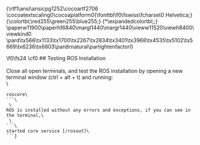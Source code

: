 {\rtf1\ansi\ansicpg1252\cocoartf2706
\cocoatextscaling0\cocoaplatform0{\fonttbl\f0\fswiss\fcharset0 Helvetica;}
{\colortbl;\red255\green255\blue255;}
{\*\expandedcolortbl;;}
\paperw11900\paperh16840\margl1440\margr1440\vieww11520\viewh8400\viewkind0
\pard\tx566\tx1133\tx1700\tx2267\tx2834\tx3401\tx3968\tx4535\tx5102\tx5669\tx6236\tx6803\pardirnatural\partightenfactor0

\f0\fs24 \cf0 ## Testing ROS Installation\
 \
Close all open terminals, and test the ROS installation by opening a new terminal window (ctrl + alt + t) and running:\
 \
```\
roscore\
```\
 \
ROS is installed without any errors and exceptions, if you can see in the terminal,\
 \
```\
started core service [/rosout]\
```}